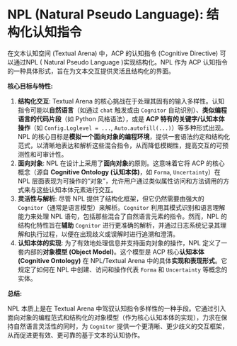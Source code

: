 # NPL (Natural Pseudo Language): 结构化认知指令

在文本认知空间 (Textual Arena) 中，ACP 的认知指令 (Cognitive Directive) 可以通过NPL ( Natural Pseudo Language )实现结构化。NPL 作为 ACP 认知指令的一种具体形式，旨在为文本交互提供灵活且结构化的界面。

**核心目标与特性:**

1.  **结构化交互**: Textual Arena 的核心挑战在于处理其固有的输入多样性。认知指令可能以**自然语言**（如通过 `chat` 触发或由 `Cognitor` 自动识别）、**类似编程语言的代码片段**（如 Python 风格语法），或是 **ACP 特有的关键字/认知本体操作**（如 `Config.Loglevel = ...`, `Auto.autofill(...)`）等多种形式出现。NPL 的核心目标是**模拟一个面向对象的编程环境**，提供一套语法约定和结构化范式，以清晰地表达和解析这些混合指令，从而降低模糊性，提高交互的可预测性和可审计性。
2.  **面向对象**: NPL 在设计上采用了**面向对象**的原则。这意味着它将 ACP 的核心概念（源自 **Cognitive Ontology (认知本体)**，如 `Forma`, `Uncertainty`）在 NPL 层面表现为可操作的“对象”，允许用户通过类似属性访问和方法调用的方式来与这些认知本体元素进行交互。
3.  **灵活性与解析**: 尽管 NPL 提供了结构化框架，但它仍然需要由强大的 `Cognitor`（通常是语言模型）来解析。`Cognitor` 利用其模式识别和语言理解能力来处理 NPL 语句，包括那些混合了自然语言元素的指令。然而，NPL 的结构化特性旨在**辅助** `Cognitor` 进行更准确的解析，并通过日志系统记录其理解和执行过程，以便在出现歧义或误解时进行追溯和澄清。
4.  **认知本体的实现**: 为了有效地处理信息并支持面向对象的操作，NPL 定义了一套内部的**对象模型 (Object Model)**。这个模型是 ACP 核心**认知本体 (Cognitive Ontology)** 在 NPL/Textual Arena 中的具体**实现和表现形式**。它规定了如何在 NPL 中创建、访问和操作代表 `Forma` 和 `Uncertainty` 等概念的实体。

**总结:**

NPL 本质上是在 Textual Arena 中驾驭认知指令多样性的一种手段。它通过引入面向对象的编程范式和结构化的对象模型（作为核心认知本体的实现），力求在保持自然语言灵活性的同时，为 `Cognitor` 提供一个更清晰、更少歧义的交互框架，从而促进更有效、更可靠的基于文本的认知协作。
